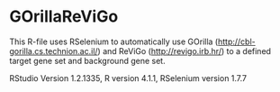 # GOrillaReViGo

This R-file uses RSelenium to automatically use GOrilla (http://cbl-gorilla.cs.technion.ac.il/) and ReViGo (http://revigo.irb.hr/) to a defined target gene set and background gene set.

RStudio Version 1.2.1335, R version 4.1.1, RSelenium version 1.7.7
